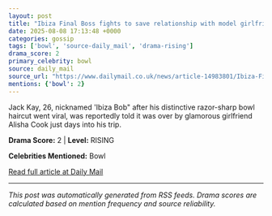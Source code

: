 ```yaml
---
layout: post
title: "Ibiza Final Boss fights to save relationship with model girlfriend who dumped him when footage of him raving with the lads on party isle went viral"
date: 2025-08-08 17:13:48 +0000
categories: gossip
tags: ['bowl', 'source-daily_mail', 'drama-rising']
drama_score: 2
primary_celebrity: bowl
source: daily_mail
source_url: "https://www.dailymail.co.uk/news/article-14983801/Ibiza-Final-Boss-fights-save-relationship-model-girlfriend-dumped-footage-raving-lads-party-isle-went-viral.html?ns_mchannel=rss&ito=1490&ns_campaign=1490"
mentions: {'bowl': 2}
---
```


Jack Kay, 26, nicknamed 'Ibiza Bob" after his distinctive razor-sharp bowl haircut went viral, was reportedly told it was over by glamorous girlfriend Alisha Cook just days into his trip.

**Drama Score:** 2 | **Level:** RISING

**Celebrities Mentioned:** Bowl

[Read full article at Daily Mail](https://www.dailymail.co.uk/news/article-14983801/Ibiza-Final-Boss-fights-save-relationship-model-girlfriend-dumped-footage-raving-lads-party-isle-went-viral.html?ns_mchannel=rss&ito=1490&ns_campaign=1490)

---
*This post was automatically generated from RSS feeds. Drama scores are calculated based on mention frequency and source reliability.*
